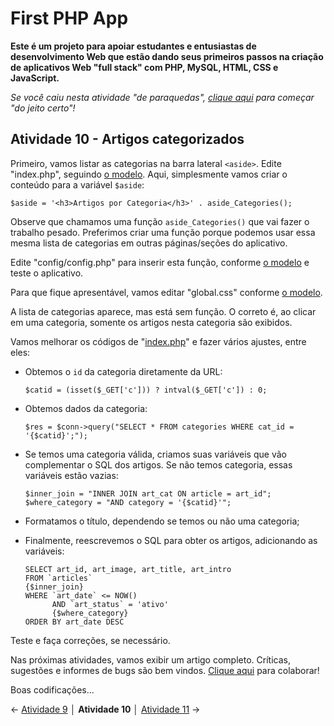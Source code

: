 
# First PHP App

**Este é um projeto para apoiar estudantes e entusiastas de desenvolvimento Web que estão dando seus primeiros passos na criação de aplicativos Web "full stack" com PHP, MySQL, HTML, CSS e JavaScript.**

*Se você caiu nesta atividade "de paraquedas", [clique aqui](https://github.com/Luferat/firstphpapp) para começar "do jeito certo"!*

## Atividade 10 - Artigos categorizados

Primeiro, vamos listar as categorias na barra lateral `<aside>`. Edite "index.php", seguindo [o modelo](https://raw.githubusercontent.com/Luferat/firstphpapp/Atividade_10/index.php). Aqui, simplesmente vamos criar o conteúdo para a variável `$aside`:
 
    $aside = '<h3>Artigos por Categoria</h3>' . aside_Categories();

Observe que chamamos uma função `aside_Categories()` que vai fazer o trabalho pesado. Preferimos criar uma função porque podemos usar essa mesma lista de categorias em outras páginas/seções do aplicativo.

Edite "config/config.php" para inserir esta função, conforme [o modelo](https://raw.githubusercontent.com/Luferat/firstphpapp/Atividade_10/config/config.php) e teste o aplicativo.

Para que fique apresentável, vamos editar "global.css" conforme [o modelo](https://raw.githubusercontent.com/Luferat/firstphpapp/Atividade_10/global.css).

A lista de categorias aparece, mas está sem função. O correto é, ao clicar em uma categoria, somente os artigos nesta categoria são exibidos.

Vamos melhorar os códigos de "[index.php](https://raw.githubusercontent.com/Luferat/firstphpapp/Atividade_10/index.php)" e fazer vários ajustes, entre eles:

- Obtemos o `id` da categoria diretamente da URL:

      $catid = (isset($_GET['c'])) ? intval($_GET['c']) : 0;

- Obtemos dados da categoria:

      $res = $conn->query("SELECT * FROM categories WHERE cat_id = '{$catid}';");
- Se temos uma categoria válida, criamos suas variáveis que vão complementar o SQL dos artigos. Se não temos categoria, essas variáveis estão vazias:

      $inner_join = "INNER JOIN art_cat ON article = art_id";
      $where_category = "AND category = '{$catid}'";
- Formatamos o título, dependendo se temos ou não uma categoria;
- Finalmente, reescrevemos o SQL para obter os artigos, adicionando as variáveis:

      SELECT art_id, art_image, art_title, art_intro 
      FROM `articles`
      {$inner_join}
      WHERE `art_date` <= NOW() 
            AND `art_status` = 'ativo' 
		    {$where_category}
      ORDER BY art_date DESC

Teste e faça correções, se necessário.

Nas próximas atividades, vamos exibir um artigo completo. Críticas, sugestões e informes de bugs são bem vindos. [Clique aqui](https://github.com/Luferat/firstphpapp/issues) para colaborar!

Boas codificações...

← [Atividade 9](https://github.com/Luferat/firstphpapp/tree/Atividade_09) │ **Atividade 10** │ [Atividade 11](https://github.com/Luferat/firstphpapp/tree/Atividade_11) →